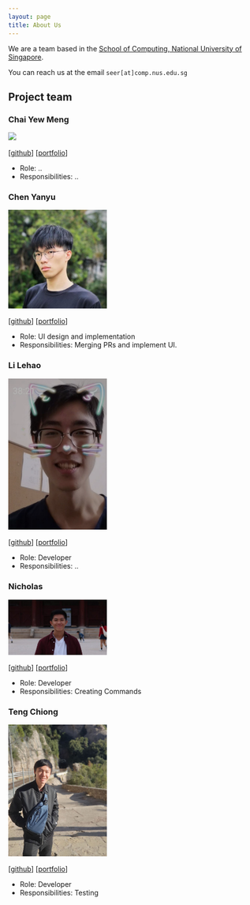 ```yaml
---
layout: page
title: About Us
---
```


We are a team based in the [School of Computing, National University of Singapore](http://www.comp.nus.edu.sg).

You can reach us at the email `seer[at]comp.nus.edu.sg`

## Project team

### Chai Yew Meng

<img src="images/johndoe.png" width="200px">

[[github](https://github.com/johndoe)]
[[portfolio](team/johndoe.md)]

* Role: ..
* Responsibilities: ..

### Chen Yanyu

<img src="images/yalechen299.png" width="200px">

[[github](http://github.com/jYaleChen299)]
[[portfolio](team/johndoe.md)]

* Role: UI design and implementation
* Responsibilities: Merging PRs and implement UI.

### Li Lehao

<img src="images/LiLehao.png" width="200px">

[[github](https://github.com/Li-Lehao)] [[portfolio](team/johndoe.md)]

* Role: Developer
* Responsibilities: ..

### Nicholas

<img src="images/nwhloo99.png" width="200px">

[[github](http://github.com/nwhloo)]
[[portfolio](team/johndoe.md)]

* Role: Developer
* Responsibilities: Creating Commands

### Teng Chiong

<img src="images/tchiong.png" width="200px">

[[github](http://github.com/tchiong)]
[[portfolio](team/johndoe.md)]

* Role: Developer
* Responsibilities: Testing
